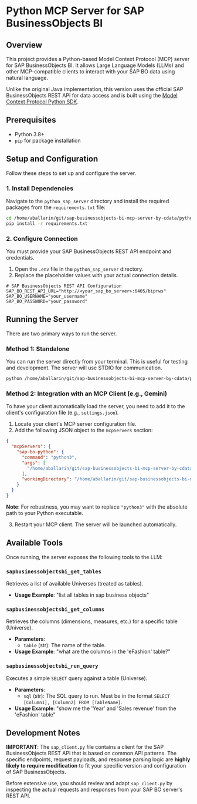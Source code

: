 # Python MCP Server for SAP BusinessObjects BI

## Overview

This project provides a Python-based Model Context Protocol (MCP) server for SAP BusinessObjects BI. It allows Large Language Models (LLMs) and other MCP-compatible clients to interact with your SAP BO data using natural language.

Unlike the original Java implementation, this version uses the official SAP BusinessObjects REST API for data access and is built using the [Model Context Protocol Python SDK](https://github.com/modelcontextprotocol/python-sdk).

## Prerequisites

*   Python 3.8+
*   `pip` for package installation

## Setup and Configuration

Follow these steps to set up and configure the server.

### 1. Install Dependencies

Navigate to the `python_sap_server` directory and install the required packages from the `requirements.txt` file:

```bash
cd /home/aballarin/git/sap-businessobjects-bi-mcp-server-by-cdata/python_sap_server
pip install -r requirements.txt
```

### 2. Configure Connection

You must provide your SAP BusinessObjects REST API endpoint and credentials.

1.  Open the `.env` file in the `python_sap_server` directory.
2.  Replace the placeholder values with your actual connection details.

```dotenv
# SAP BusinessObjects REST API Configuration
SAP_BO_REST_API_URL="http://<your_sap_bo_server>:6405/biprws"
SAP_BO_USERNAME="your_username"
SAP_BO_PASSWORD="your_password"
```

## Running the Server

There are two primary ways to run the server.

### Method 1: Standalone

You can run the server directly from your terminal. This is useful for testing and development. The server will use STDIO for communication.

```bash
python /home/aballarin/git/sap-businessobjects-bi-mcp-server-by-cdata/python_sap_server/app.py
```

### Method 2: Integration with an MCP Client (e.g., Gemini)

To have your client automatically load the server, you need to add it to the client's configuration file (e.g., `settings.json`).

1.  Locate your client's MCP server configuration file.
2.  Add the following JSON object to the `mcpServers` section:

```json
{
  "mcpServers": {
    "sap-bo-python": {
      "command": "python3",
      "args": [
        "/home/aballarin/git/sap-businessobjects-bi-mcp-server-by-cdata/python_sap_server/app.py"
      ],
      "workingDirectory": "/home/aballarin/git/sap-businessobjects-bi-mcp-server-by-cdata/python_sap_server"
    }
  }
}
```

**Note**: For robustness, you may want to replace `"python3"` with the absolute path to your Python executable.

3.  Restart your MCP client. The server will be launched automatically.

## Available Tools

Once running, the server exposes the following tools to the LLM:

### `sapbusinessobjectsbi_get_tables`

Retrieves a list of available Universes (treated as tables).

*   **Usage Example**: "list all tables in sap business objects"

### `sapbusinessobjectsbi_get_columns`

Retrieves the columns (dimensions, measures, etc.) for a specific table (Universe).

*   **Parameters**:
    *   `table` (str): The name of the table.
*   **Usage Example**: "what are the columns in the 'eFashion' table?"

### `sapbusinessobjectsbi_run_query`

Executes a simple `SELECT` query against a table (Universe).

*   **Parameters**:
    *   `sql` (str): The SQL query to run. Must be in the format `SELECT [Column1], [Column2] FROM [TableName]`.
*   **Usage Example**: "show me the 'Year' and 'Sales revenue' from the 'eFashion' table"

## Development Notes

**IMPORTANT**: The `sap_client.py` file contains a client for the SAP BusinessObjects REST API that is based on common API patterns. The specific endpoints, request payloads, and response parsing logic are **highly likely to require modification** to fit your specific version and configuration of SAP BusinessObjects.

Before extensive use, you should review and adapt `sap_client.py` by inspecting the actual requests and responses from your SAP BO server's REST API.
